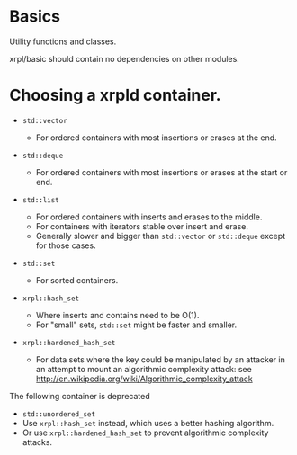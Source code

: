 # Basics

Utility functions and classes.

xrpl/basic should contain no dependencies on other modules.


Choosing a xrpld container.
=============================

* `std::vector`
  * For ordered containers with most insertions or erases at the end.

* `std::deque`
  * For ordered containers with most insertions or erases at the start or end.

* `std::list`
  * For ordered containers with inserts and erases to the middle.
  * For containers with iterators stable over insert and erase.
  * Generally slower and bigger than `std::vector` or `std::deque` except for
    those cases.

* `std::set`
  * For sorted containers.

* `xrpl::hash_set`
  * Where inserts and contains need to be O(1).
  * For "small" sets, `std::set` might be faster and smaller.

* `xrpl::hardened_hash_set`
  * For data sets where the key could be manipulated by an attacker
    in an attempt to mount an algorithmic complexity attack:  see
    http://en.wikipedia.org/wiki/Algorithmic_complexity_attack


The following container is deprecated

* `std::unordered_set`
 * Use `xrpl::hash_set` instead, which uses a better hashing algorithm.
 * Or use `xrpl::hardened_hash_set` to prevent algorithmic complexity attacks.
